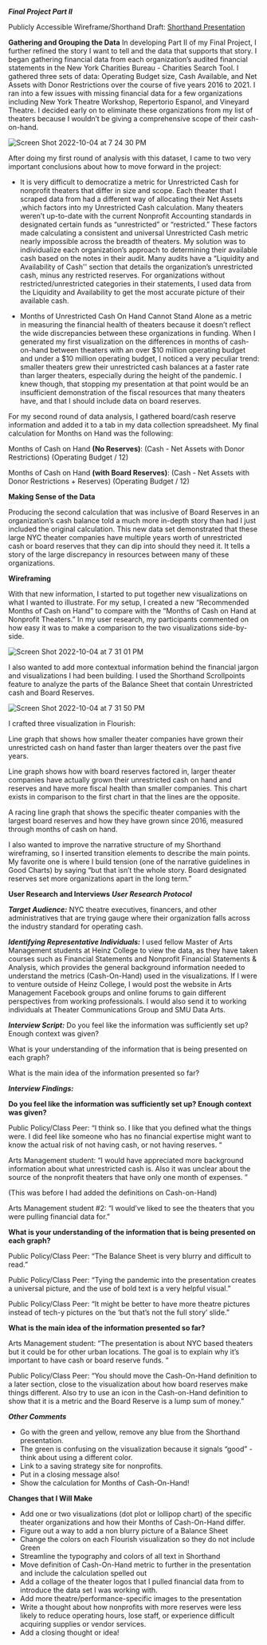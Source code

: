*****Final Project Part II*****

Publicly Accessible Wireframe/Shorthand Draft: [Shorthand Presentation](https://carnegiemellon.shorthandstories.com/cashonhand/index.html)

**Gathering and Grouping the Data**
In developing Part II of my Final Project, I further refined the story I want to tell and the data that supports that story. I began gathering financial data from each organization’s audited financial statements in the New York Charities Bureau - Charities Search Tool. I gathered three sets of data: Operating Budget size, Cash Available, and Net Assets with Donor Restrictions over the course of five years 2016 to 2021. I ran into a few issues with missing financial data for a few organizations including New York Theatre Workshop, Repertorio Espanol, and Vineyard Theatre. I decided early on to eliminate these organizations from my list of theaters because I wouldn’t be giving a comprehensive scope of their cash-on-hand. 

![Screen Shot 2022-10-04 at 7 24 30 PM](https://user-images.githubusercontent.com/112351182/193948562-ddaa3a97-bf53-4805-b4f1-cb5605ca5330.jpg)


After doing my first round of analysis with this dataset, I came to two very important conclusions about how to move forward in the project: 

- It is very difficult to democratize a metric for Unrestricted Cash for nonprofit theaters that differ in size and scope. Each theater that I scraped data  from had a different way of allocating their Net Assets ,which factors into my Unrestricted Cash calculation. Many theaters weren’t up-to-date with the current Nonprofit Accounting standards in designated certain funds as “unrestricted” or “restricted.” These factors made calculating a consistent and universal Unrestricted Cash  metric nearly impossible across the breadth of theaters. 
My solution was to individualize each organization’s approach to determining their available cash based on the notes in their audit. Many audits have a “Liquidity and Availability of Cash'' section that details the organization’s unrestricted cash, minus any restricted reserves. For organizations without restricted/unrestricted categories in their statements, I used data from the Liquidity and Availability to get the most accurate picture of their available cash. 

- Months of Unrestricted Cash On Hand Cannot Stand Alone as a metric in measuring the financial health of theaters because it doesn’t reflect the wide discrepancies between these organizations in funding. When I generated my first visualization on the differences in months of cash-on-hand between theaters with an over $10 million operating budget and under a $10 million operating budget, I noticed a very peculiar trend: smaller theaters grew their unrestricted cash balances at a faster rate than larger theaters, especially during the height of the pandemic. I knew though, that stopping my presentation at that point would be an insufficient demonstration of the fiscal resources that many theaters have, and that I should include data on board reserves. 

<div class="flourish-embed flourish-chart" data-src="visualisation/11353308"><script src="https://public.flourish.studio/resources/embed.js"></script></div>

For my second round of data analysis, I gathered board/cash reserve information and added it to a tab in my data collection spreadsheet. My final calculation for Months on Hand was the following: 

Months of Cash on Hand **(No Reserves)**:
(Cash - Net Assets with Donor Restrictions) 
(Operating Budget / 12) 

Months of Cash on Hand **(with Board Reserves)**:
(Cash - Net Assets with Donor Restrictions + Reserves)
(Operating Budget / 12) 

**Making Sense of the Data**

Producing the second calculation that was inclusive of Board Reserves in an organization’s cash balance told a much more in-depth story than had I just included the original calculation. This new data set demonstrated that these large NYC theater companies have multiple years worth of unrestricted cash or board reserves that they can dip into should they need it. It tells a story of the large discrepancy in resources between many of these organizations.

**Wireframing**

With that new information, I started to put together new visualizations on what I wanted to illustrate. For my setup, I created a new “Recommended Months of Cash on Hand” to compare with the “Months of Cash on Hand at Nonprofit Theaters.” In my user research, my participants commented on how easy it was to make a comparison to the two visualizations side-by-side. 

![Screen Shot 2022-10-04 at 7 31 01 PM](https://user-images.githubusercontent.com/112351182/193949103-cf1d9475-453a-4331-bb54-f8b4e48a7274.jpg)

I also wanted to add more contextual information behind the financial jargon and visualizations I had been building. I used the Shorthand Scrollpoints feature to analyze the parts of the Balance Sheet that contain Unrestricted cash and Board Reserves. 

![Screen Shot 2022-10-04 at 7 31 50 PM](https://user-images.githubusercontent.com/112351182/193949179-8ca0442d-de10-45f7-a9cc-6a17a6b1c3f6.jpg)

I crafted three visualization in Flourish: 

Line graph that shows how smaller theater companies have grown their unrestricted cash on hand faster than larger theaters over the past five years. 

<div class="flourish-embed flourish-chart" data-src="visualisation/11362644"><script src="https://public.flourish.studio/resources/embed.js"></script></div>

Line graph shows how with board reserves factored in, larger theater companies have actually grown their unrestricted cash on hand and reserves and have more fiscal health than smaller companies. This chart exists in comparison to the first chart in that the lines are the opposite. 

<div class="flourish-embed flourish-chart" data-src="visualisation/11362819"><script src="https://public.flourish.studio/resources/embed.js"></script></div>

A racing line graph that shows the specific theater companies with the largest board reserves and how they have grown since 2016, measured through months of cash on hand. 

<div class="flourish-embed flourish-chart" data-src="visualisation/11360368"><script src="https://public.flourish.studio/resources/embed.js"></script></div>

I also wanted to improve the narrative structure of my Shorthand wireframing, so I inserted transition elements to describe the main points. My favorite one is where I build tension (one of the narrative guidelines in Good Charts) by saying “but that isn’t the whole story. Board designated reserves set more organizations apart in the long term.” 

**User Research and Interviews**
***User Research Protocol***

***Target Audience:*** NYC theatre executives, financers,  and other administratives that are trying gauge where their organization falls across the industry standard for operating cash. 

***Identifying Representative Individuals:*** I used fellow Master of Arts Management students at Heinz College to view the data, as they have taken courses such as Financial Statements and Nonprofit Financial Statements & Analysis, which provides the general background information needed to understand the metrics (Cash-On-Hand) used in the visualizations. 
If I were to venture outside of Heinz College, I would post the website in Arts Management Facebook groups and online forums to gain different perspectives from working professionals. I would also send it to working individuals at Theater Communications Group and SMU Data Arts.

***Interview Script:***
Do you feel like the information was sufficiently set up? Enough context was given?

What is your understanding of the information that is being presented on each graph? 

What is the main idea of the information presented so far? 

***Interview Findings:***

**Do you feel like the information was sufficiently set up? Enough context was given?**

Public Policy/Class Peer: “I think so. I like that you defined what the things were. I did feel like someone who has no financial expertise might want to know the actual risk of not having cash, or not having reserves. “

Arts Management student: “I would have appreciated more background information about what unrestricted cash is. Also it was unclear about the source of the nonprofit theaters that have only one month of expenses. ” 

(This was before I had added the definitions on Cash-on-Hand)

Arts Management student #2: “I would’ve liked to see the theaters that you were pulling financial data for.” 

**What is your understanding of the information that is being presented on each graph?**

Public Policy/Class Peer: “The Balance Sheet is very blurry and difficult to read.” 

Public Policy/Class Peer: “Tying the pandemic into the presentation creates a universal picture, and the use of bold text is a very helpful visual.”

Public Policy/Class Peer: “It might be better to have more theatre pictures instead of tech-y pictures on the ‘but that’s not the full story’ slide.” 

**What is the main idea of the information presented so far?** 

Arts Management student: “The presentation is about NYC based theaters but it could be for other urban locations. The goal is to explain why it’s important to have cash or board reserve funds. “

Public Policy/Class Peer: “You should move the Cash-On-Hand definition to a later section, close to the visualization about how board reserves make things different. Also try to use an icon in the Cash-on-Hand definition to show that it is a metric and the Board Reserve is a lump sum of money.” 

***Other Comments***
- Go with the green and yellow, remove any blue from the Shorthand presentation. 
- The green is confusing on the visualization because it signals “good” - think about using a different color. 
- Link to a saving strategy site for nonprofits. 
- Put in a closing message also!
- Show the calculation for Months of Cash-On-Hand!

**Changes that I Will Make**
- Add one or two visualizations (dot plot or lollipop chart) of the specific theater organizations and how their Months of Cash-On-Hand differ. 
- Figure out a way to add a non blurry picture of a Balance Sheet
- Change the colors on each Flourish visualization so they do not include Green
- Streamline the typography and colors of all text in Shorthand
- Move definition of Cash-On-Hand metric to further in the presentation and include the calculation spelled out
- Add a collage of the theater logos that I pulled financial data from to introduce the data set I was working with. 
- Add more theatre/performance-specific images to the presentation
- Write a thought about how nonprofits with more reserves were less likely to reduce operating hours, lose staff, or experience difficult acquiring supplies or vendor services. 
- Add a closing thought or idea!
